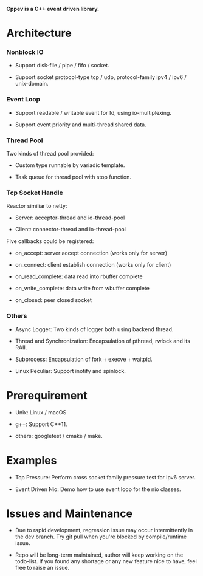 **Cppev is a C++ event driven library.**

# Architecture

### Nonblock IO

* Support disk-file / pipe / fifo / socket.

* Support socket protocol-type tcp / udp, protocol-family ipv4 / ipv6 / unix-domain.

### Event Loop

* Support readable / writable event for fd, using io-multiplexing.

* Support event priority and multi-thread shared data.

### Thread Pool

Two kinds of thread pool provided:

* Custom type runnable by variadic template.

* Task queue for thread pool with stop function.

### Tcp Socket Handle

Reactor similiar to netty:

* Server: acceptor-thread and io-thread-pool

* Client: connector-thread and io-thread-pool

Five callbacks could be registered:

* on_accept: server accept connection (works only for server)

* on_connect: client establish connection (works only for client)

* on_read_complete: data read into rbuffer complete

* on_write_complete: data write from wbuffer complete

* on_closed: peer closed socket

### Others

* Async Logger: Two kinds of logger both using backend thread.

* Thread and Synchronization: Encapsulation of pthread, rwlock and its RAII.

* Subprocess: Encapsulation of fork + execve + waitpid.

* Linux Peculiar: Support inotify and spinlock.

# Prerequirement

* Unix: Linux / macOS

* g++: Support C++11.

* others: googletest / cmake / make.

# Examples

* Tcp Pressure: Perform cross socket family pressure test for ipv6 server.

* Event Driven Nio: Demo how to use event loop for the nio classes.

# Issues and Maintenance

* Due to rapid development, regression issue may occur intermittently in the dev branch. Try git pull when you're blocked by compile/runtime issue.

* Repo will be long-term maintained, author will keep working on the todo-list. If you found any shortage or any new feature nice to have, feel free to raise an issue.

